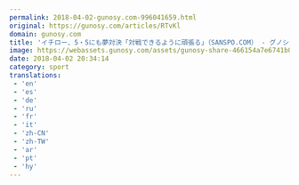 ```yaml
---
permalink: 2018-04-02-gunosy.com-996041659.html
original: https://gunosy.com/articles/RTvKl
domain: gunosy.com
title: 'イチロー、5・5にも夢対決「対戦できるように頑張る」（SANSPO.COM） - グノシー'
image: https://webassets.gunosy.com/assets/gunosy-share-466154a7e6741b0dbc8895ceff97e34818892a0e7dbc05d641d2606f8820dd35.jpg
date: 2018-04-02 20:34:14
category: sport
translations: 
 - 'en'
 - 'es'
 - 'de'
 - 'ru'
 - 'fr'
 - 'it'
 - 'zh-CN'
 - 'zh-TW'
 - 'ar'
 - 'pt'
 - 'hy'
---
```


